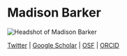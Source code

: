 
# Madison Barker

![Headshot of Madison Barker](https://user-images.githubusercontent.com/59705627/125537974-f062a999-8230-4fd2-9a33-a5267305959a.png "Madison Barker")

[Twitter](https://twitter.com/mbarkyy) | [Google Scholar](https://scholar.google.com/citations?user=Z3Gy3LsAAAAJ&hl=en&oi=ao) | [OSF](osf.io/cqmbu) | [ORCID](https://orcid.org/0000-0002-5430-307X)
